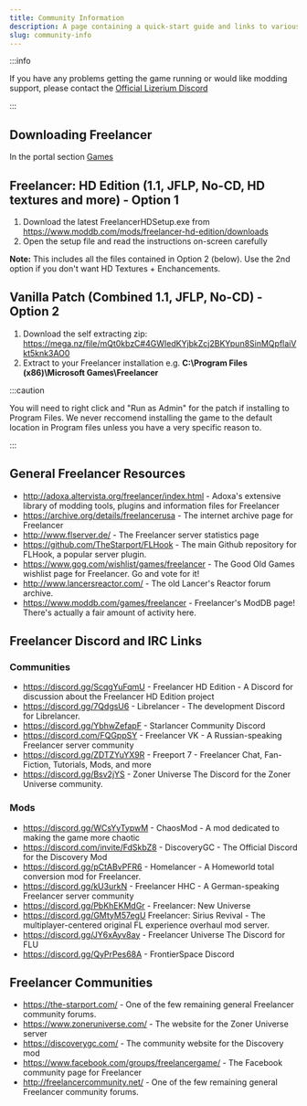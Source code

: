 ```yaml
---
title: Community Information
description: A page containing a quick-start guide and links to various Freelancer communities.
slug: community-info
---
```


:::info

If you have any problems getting the game running or would like modding support, please contact the [Official Lizerium Discord](https://discord.com/invite/3b7kQYJB)

:::

## Downloading Freelancer

In the portal section [Games](https://lizup.ru/Home/Game)

## Freelancer: HD Edition (1.1, JFLP, No-CD, HD textures and more) - Option 1

1. Download the latest FreelancerHDSetup.exe from https://www.moddb.com/mods/freelancer-hd-edition/downloads
2. Open the setup file and read the instructions on-screen carefully

**Note:** This includes all the files contained in Option 2 (below). Use the 2nd option if you don't want HD Textures + Enchancements.

## Vanilla Patch (Combined 1.1, JFLP, No-CD) - Option 2

1. Download the self extracting zip: https://mega.nz/file/mQt0kbzC#4GWIedKYjbkZcj2BKYpun8SinMQpflaiVkt5knk3AO0
2. Extract to your Freelancer installation e.g. **C:\Program Files (x86)\Microsoft Games\Freelancer**

:::caution

You will need to right click and "Run as Admin" for the patch if installing to Program Files. We never reccomend installing the game to the default location in Program files unless you have a very specific reason to.

:::

## General Freelancer Resources

- http://adoxa.altervista.org/freelancer/index.html - Adoxa's extensive library of modding tools, plugins and information files for Freelancer
- https://archive.org/details/freelancerusa - The internet archive page for Freelancer
- http://www.flserver.de/ - The Freelancer server statistics page
- https://github.com/TheStarport/FLHook - The main Github repository for FLHook, a popular server plugin.
- https://www.gog.com/wishlist/games/freelancer - The Good Old Games wishlist page for Freelancer. Go and vote for it!
- http://www.lancersreactor.com/ - The old Lancer's Reactor forum archive.
- https://www.moddb.com/games/freelancer - Freelancer's ModDB page! There's actually a fair amount of activity here.

## Freelancer Discord and IRC Links

### Communities

- https://discord.gg/ScqgYuFqmU - Freelancer HD Edition - A Discord for discussion about the Freelancer HD Edition project
- https://discord.gg/7QdgsU6 - Librelancer - The development Discord for Librelancer.
- https://discord.gg/YbhwZefapF - Starlancer Community Discord
- https://discord.com/FQGppSY - Freelancer VK - A Russian-speaking Freelancer server community
- https://discord.gg/ZDTZYuYX9R - Freeport 7 - Freelancer Chat, Fan-Fiction, Tutorials, Mods, and more
- https://discord.gg/Bsv2jYS - Zoner Universe The Discord for the Zoner Universe community.

### Mods

- https://discord.gg/WCsYyTypwM - ChaosMod - A mod dedicated to making the game more chaotic
- https://discord.com/invite/FdSkbZ8 - DiscoveryGC - The Official Discord for the Discovery Mod
- https://discord.gg/pCtABvPFR6 - Homelancer - A Homeworld total conversion mod for Freelancer.
- https://discord.gg/kU3urkN - Freelancer HHC - A German-speaking Freelancer server community
- https://discord.gg/PbKhEKMdGr - Freelancer: New Universe
- https://discord.gg/GMtyM57egU Freelancer: Sirius Revival - The multiplayer-centered original FL experience overhaul mod server.
- https://discord.gg/JY6xAyv8ay - Freelancer Universe The Discord for FLU
- https://discord.gg/QyPrPes68A - FrontierSpace Discord

## Freelancer Communities

- https://the-starport.com/ - One of the few remaining general Freelancer community forums.
- https://www.zoneruniverse.com/ - The website for the Zoner Universe server
- https://discoverygc.com/ - The community website for the Discovery mod
- https://www.facebook.com/groups/freelancergame/ - The Facebook community page for Freelancer
- http://freelancercommunity.net/ - One of the few remaining general Freelancer community forums.
